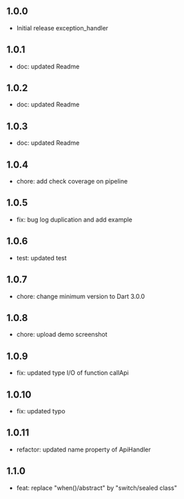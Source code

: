 ## 1.0.0

* Initial release exception_handler

## 1.0.1

* doc: updated Readme

## 1.0.2

* doc: updated Readme

## 1.0.3

* doc: updated Readme

## 1.0.4

* chore: add check coverage on pipeline

## 1.0.5

* fix: bug log duplication and add example

## 1.0.6

* test: updated test

## 1.0.7

* chore: change minimum version to Dart 3.0.0

## 1.0.8

* chore: upload demo screenshot

## 1.0.9

* fix: updated type I/O of function callApi

## 1.0.10

* fix: updated typo

## 1.0.11

* refactor: updated name property of ApiHandler

## 1.1.0

* feat: replace "when()/abstract" by "switch/sealed class"

